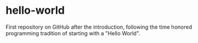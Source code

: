 # hello-world
First repository on GitHub after the introduction, following the time honored programming tradition of starting with a "Hello World".
